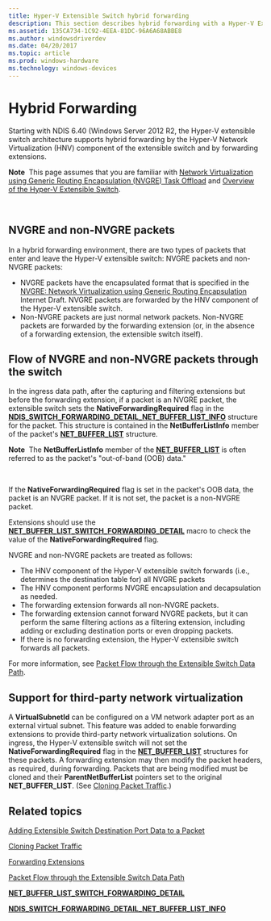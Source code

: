 ```yaml
---
title: Hyper-V Extensible Switch hybrid forwarding
description: This section describes hybrid forwarding with a Hyper-V Extensible Switch
ms.assetid: 135CA734-1C92-4EEA-81DC-96A6A68ABBE8
ms.author: windowsdriverdev
ms.date: 04/20/2017
ms.topic: article
ms.prod: windows-hardware
ms.technology: windows-devices
---
```


# Hybrid Forwarding


Starting with NDIS 6.40 (Windows Server 2012 R2, the Hyper-V extensible switch architecture supports hybrid forwarding by the Hyper-V Network Virtualization (HNV) component of the extensible switch and by forwarding extensions.

**Note**  This page assumes that you are familiar with [Network Virtualization using Generic Routing Encapsulation (NVGRE) Task Offload](network-virtualization-using-generic-routing-encapsulation--nvgre--task-offload.md) and [Overview of the Hyper-V Extensible Switch](overview-of-the-hyper-v-extensible-switch.md).

 

## NVGRE and non-NVGRE packets


In a hybrid forwarding environment, there are two types of packets that enter and leave the Hyper-V extensible switch: NVGRE packets and non-NVGRE packets:

-   NVGRE packets have the encapsulated format that is specified in the [NVGRE: Network Virtualization using Generic Routing Encapsulation](http://ietfreport.isoc.org/idref/draft-sridharan-virtualization-nvgre/) Internet Draft. NVGRE packets are forwarded by the HNV component of the Hyper-V extensible switch.
-   Non-NVGRE packets are just normal network packets. Non-NVGRE packets are forwarded by the forwarding extension (or, in the absence of a forwarding extension, the extensible switch itself).

## Flow of NVGRE and non-NVGRE packets through the switch


In the ingress data path, after the capturing and filtering extensions but before the forwarding extension, if a packet is an NVGRE packet, the extensible switch sets the **NativeForwardingRequired** flag in the [**NDIS\_SWITCH\_FORWARDING\_DETAIL\_NET\_BUFFER\_LIST\_INFO**](https://msdn.microsoft.com/library/windows/hardware/hh598211) structure for the packet. This structure is contained in the **NetBufferListInfo** member of the packet's [**NET\_BUFFER\_LIST**](https://msdn.microsoft.com/library/windows/hardware/ff568388) structure.

**Note**  The **NetBufferListInfo** member of the [**NET\_BUFFER\_LIST**](https://msdn.microsoft.com/library/windows/hardware/ff568388) is often referred to as the packet's "out-of-band (OOB) data."

 

If the **NativeForwardingRequired** flag is set in the packet's OOB data, the packet is an NVGRE packet. If it is not set, the packet is a non-NVGRE packet.

Extensions should use the [**NET\_BUFFER\_LIST\_SWITCH\_FORWARDING\_DETAIL**](https://msdn.microsoft.com/library/windows/hardware/hh598259) macro to check the value of the **NativeForwardingRequired** flag.

NVGRE and non-NVGRE packets are treated as follows:

-   The HNV component of the Hyper-V extensible switch forwards (i.e., determines the destination table for) all NVGRE packets
-   The HNV component performs NVGRE encapsulation and decapsulation as needed.
-   The forwarding extension forwards all non-NVGRE packets.
-   The forwarding extension cannot forward NVGRE packets, but it can perform the same filtering actions as a filtering extension, including adding or excluding destination ports or even dropping packets.
-   If there is no forwarding extension, the Hyper-V extensible switch forwards all packets.

For more information, see [Packet Flow through the Extensible Switch Data Path](packet-flow-through-the-extensible-switch-data-path.md).

## Support for third-party network virtualization


A **VirtualSubnetId** can be configured on a VM network adapter port as an external virtual subnet. This feature was added to enable forwarding extensions to provide third-party network virtualization solutions. On ingress, the Hyper-V extensible switch will not set the **NativeForwardingRequired** flag in the [**NET\_BUFFER\_LIST**](https://msdn.microsoft.com/library/windows/hardware/ff568388) structures for these packets. A forwarding extension may then modify the packet headers, as required, during forwarding. Packets that are being modified must be cloned and their **ParentNetBufferList** pointers set to the original **NET\_BUFFER\_LIST**. (See [Cloning Packet Traffic](cloning-or-duplicating-packet-traffic.md).)

## Related topics


[Adding Extensible Switch Destination Port Data to a Packet](adding-extensible-switch-destination-port-data-to-a-packet.md)

[Cloning Packet Traffic](cloning-or-duplicating-packet-traffic.md)

[Forwarding Extensions](forwarding-extensions.md)

[Packet Flow through the Extensible Switch Data Path](packet-flow-through-the-extensible-switch-data-path.md)

[**NET\_BUFFER\_LIST\_SWITCH\_FORWARDING\_DETAIL**](https://msdn.microsoft.com/library/windows/hardware/hh598259)

[**NDIS\_SWITCH\_FORWARDING\_DETAIL\_NET\_BUFFER\_LIST\_INFO**](https://msdn.microsoft.com/library/windows/hardware/hh598211)

 

 







